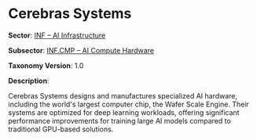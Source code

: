 # Cerebras Systems

**Sector**: [INF – AI Infrastructure](../taxonomy/inf.md)

**Subsector**: [INF.CMP – AI Compute Hardware](../taxonomy/inf.cmp.md)

**Taxonomy Version**: 1.0

**Description**:

Cerebras Systems designs and manufactures specialized AI hardware, including the world's largest computer chip, the Wafer Scale Engine. Their systems are optimized for deep learning workloads, offering significant performance improvements for training large AI models compared to traditional GPU-based solutions. 
